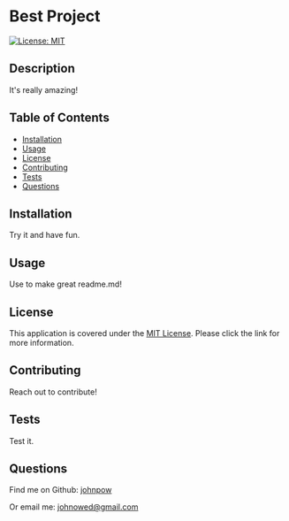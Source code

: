 # Best Project

  [![License: MIT](https://img.shields.io/badge/License-MIT-yellow.svg)](https://opensource.org/licenses/MIT)

## Description
It's really amazing!

## Table of Contents
- [Installation](#installation)
- [Usage](#usage)
- [License](#license)
- [Contributing](#contributing)
- [Tests](#tests)
- [Questions](#questions)

## Installation
Try it and have fun.
## Usage
Use to make great readme.md!
## License
This application is covered under the [MIT License](https://opensource.org/licenses/MIT). 
Please click the link for more information.

## Contributing
Reach out to contribute!
## Tests
Test it.
## Questions
Find me on Github: [johnpow](https://github.com/johnpow)

Or email me: [johnowed@gmail.com](mailto:johnowed@gmail.com)
